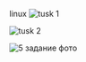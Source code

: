 linux
![tusk 1](https://github.com/RDot15/Home_two/assets/129421229/9cee91bb-a21f-43ef-8dc0-592d0d0f00d6)

![tusk 2](https://github.com/RDot15/Home_two/assets/129421229/fa22749f-8253-4d46-a4da-1ed773a30441)

![5 задание  фото](https://github.com/RDot15/Home_two/assets/129421229/904f2311-9737-4b94-94c2-9b3324adf322)

